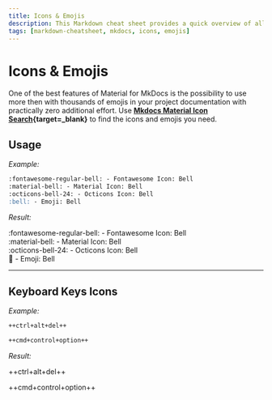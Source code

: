 ```yaml
---
title: Icons & Emojis
description: This Markdown cheat sheet provides a quick overview of all the Markdown syntax elements for MkDocs and Material Theme for MkDocs. Includes Icons & Emojis.
tags: [markdown-cheatsheet, mkdocs, icons, emojis]
---
```


# Icons & Emojis

One of the best features of Material for MkDocs is the possibility to use more then with thousands of emojis in your project documentation with practically zero additional effort. Use **[Mkdocs Material Icon Search][icons-search]{target=\_blank}** to find the icons and emojis you need.

## Usage

_Example:_

```markdown
:fontawesome-regular-bell: - Fontawesome Icon: Bell  
:material-bell: - Material Icon: Bell  
:octicons-bell-24: - Octicons Icon: Bell  
:bell: - Emoji: Bell
```

_Result:_

:fontawesome-regular-bell: - Fontawesome Icon: Bell  
:material-bell: - Material Icon: Bell  
:octicons-bell-24: - Octicons Icon: Bell  
:bell: - Emoji: Bell

---

## Keyboard Keys Icons

_Example:_

```markdown
++ctrl+alt+del++
```

```markdown
++cmd+control+option++
```

_Result:_

++ctrl+alt+del++

++cmd+control+option++

<!-- appendices -->

[icons-search]: https://squidfunk.github.io/mkdocs-material/reference/icons-emojis/?h=icons#search 'Mkdocs Material Icon Search'

<!-- end appendices -->
